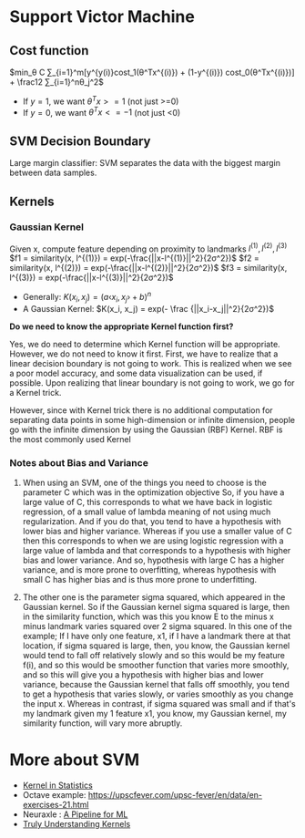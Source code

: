 # Support Victor Machine
## Cost function

$min_θ C ∑_{i=1}^m[y^{y(i)}cost_1(θ^Tx^{(i)}) + (1-y^{(i)}) cost_0(θ^Tx^{(i)})] + \frac12 ∑_{i=1}^nθ_j^2$
* If $y=1$, we want $θ^Tx>=1$ (not just >=0)
* If $y=0$, we want $θ^Tx<=-1$ (not just <0)

## SVM Decision Boundary
Large margin classifier: SVM separates the data with the biggest margin between data samples.

## Kernels
### Gaussian Kernel
Given x, compute feature depending on proximity to landmarks $l^{(1)}, l^{(2)},l^{(3)}$
$f1 = similarity(x, l^{(1)}) = exp(-\frac{||x-l^{(1)}||^2}{2σ^2})$
$f2 = similarity(x, l^{(2)}) = exp(-\frac{||x-l^{(2)}||^2}{2σ^2})$
$f3 = similarity(x, l^{(3)}) = exp(-\frac{||x-l^{(3)}||^2}{2σ^2})$

* Generally:
  $K(x_i, x_j) = (a‹x_i, x_j› + b)^n$
* A Gaussian Kernel:
  $K(x_i, x_j) = exp(- \frac {||x_i-x_j||^2}{2σ^2})$

**Do we need to know the appropriate Kernel function first?**

  Yes, we do need to determine which Kernel function will be appropriate. However, we do not need to know it first. First, we have to realize that a linear decision boundary is not going to work. This is realized when we see a poor model accuracy, and some data visualization can be used, if possible. Upon realizing that linear boundary is not going to work, we go for a Kernel trick.

  However, since with Kernel trick there is no additional computation for separating data points in some high-dimension or infinite dimension, people go with the infinite dimension by using the Gaussian (RBF) Kernel. RBF is the most commonly used Kernel

### Notes about Bias and Variance
1. When using an SVM, one of the things you need to choose is the parameter C which
was in the optimization objective So, if you have a large value of C, this corresponds to what we have back in logistic regression, of a small
value of lambda meaning of not using much regularization.
And if you do that, you tend to have a hypothesis with lower bias and higher variance.
Whereas if you use a smaller value of C then this corresponds to when we are using logistic regression with a large value of lambda and that corresponds to a hypothesis with higher bias and lower variance.
And so, hypothesis with large C has a higher variance, and is more prone to overfitting, whereas hypothesis with small C has higher bias and is thus more prone to underfitting.

2. The other one is the parameter sigma squared, which appeared in the Gaussian kernel.
So if the Gaussian kernel sigma squared is large, then in the similarity function, which was this you know E to the minus x minus landmark varies squared over 2 sigma squared.
In this one of the example; If I have only one feature, x1, if I have a landmark there at that location, if sigma squared is large, then, you know, the Gaussian kernel would tend to fall off relatively slowly and so this would be my feature f(i), and so this would be smoother function that varies more smoothly, and so this will give you a hypothesis with higher bias and lower variance, because the Gaussian kernel that falls off smoothly,
you tend to get a hypothesis that varies slowly, or varies smoothly as you change the input x. Whereas in contrast, if sigma squared was small and if that's my landmark given my 1 feature x1, you know, my Gaussian kernel, my similarity function, will vary more abruptly.

# More about SVM
- [Kernel in Statistics](https://en.m.wikipedia.org/wiki/Kernel_(statistics)#In_non-parametric_statistics)
- Octave example: https://upscfever.com/upsc-fever/en/data/en-exercises-21.html
- Neuraxle : [A Pipeline for ML](https://github.com/Neuraxio/Neuraxle)
- [Truly Understanding Kernels](https://towardsdatascience.com/truly-understanding-the-kernel-trick-1aeb11560769)
